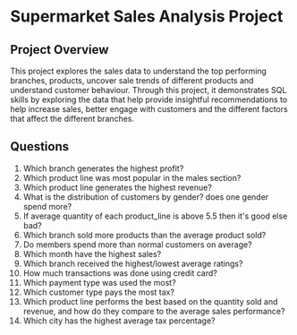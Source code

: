# Supermarket Sales Analysis Project

## Project Overview

This project explores the sales data to understand the top performing branches, products, uncover sale trends of different products and understand customer behaviour. Through this project, it demonstrates SQL skills by exploring the data that help provide insightful recommendations to help increase sales, better engage with customers and the different factors that affect the different branches.

## Questions

1. Which branch generates the highest profit?
2. Which product line was most popular in the males section?
3. Which product line generates the highest revenue?
4. What is the distribution of customers by gender? does one gender spend more?
5. If average quantity of each product_line is above 5.5 then it's good else bad?
6. Which branch sold more products than the average product sold?
7. Do members spend more than normal customers on average?
8. Which month have the highest sales?
9. Which branch received the highest/lowest average ratings?
10. How much transactions was done using credit card?
11. Which payment type was used the most?
12. Which customer type pays the most tax?
13. Which product line performs the best based on the quantity sold and revenue, and how do they compare to the average sales performance?
14. Which city has the highest average tax percentage?
